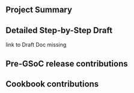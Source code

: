 ## Project Summary

## Detailed Step-by-Step Draft

link to Draft Doc missing

## Pre-GSoC release contributions

## Cookbook contributions